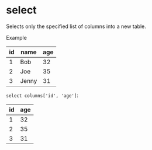 # select

Selects only the specified list of columns into a new table.

Example

| id  | name  | age |
| --- | ----- | --- |
| 1   | Bob   | 32  |
| 2   | Joe   | 35  |
| 3   | Jenny | 31  |

`select columns['id', 'age']`:

| id  | age |
| --- | --- |
| 1   | 32  |
| 2   | 35  |
| 3   | 31  |
